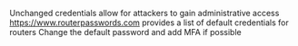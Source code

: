 Unchanged credentials allow for attackers to gain administrative access
https://www.routerpasswords.com provides a list of default credentials for routers
Change the default password and add MFA if possible